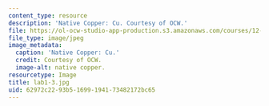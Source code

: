 ```yaml
---
content_type: resource
description: 'Native Copper: Cu. Courtesy of OCW.'
file: https://ol-ocw-studio-app-production.s3.amazonaws.com/courses/12-108-structure-of-earth-materials-fall-2004/62972c2293b51699194173482172bc65_lab1-3.jpg
file_type: image/jpeg
image_metadata:
  caption: 'Native Copper: Cu.'
  credit: Courtesy of OCW.
  image-alt: native copper.
resourcetype: Image
title: lab1-3.jpg
uid: 62972c22-93b5-1699-1941-73482172bc65
---
```


